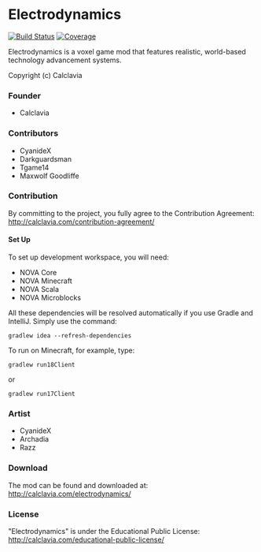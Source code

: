 Electrodynamics
======
[![Build Status](https://img.shields.io/travis/calclavia/Electrodynamics.svg?style=flat-square)](https://travis-ci.org/calclavia/Electrodynamics)
[![Coverage](https://img.shields.io/codecov/c/github/calclavia/Electrodynamics.svg?style=flat-square)](https://codecov.io/github/calclavia/Electrodynamics)

Electrodynamics is a voxel game mod that features realistic, world-based technology advancement systems.

Copyright (c) Calclavia

### Founder
* Calclavia

### Contributors
* CyanideX
* Darkguardsman
* Tgame14
* Maxwolf Goodliffe

### Contribution
By committing to the project, you fully agree to the Contribution Agreement:
http://calclavia.com/contribution-agreement/

#### Set Up
To set up development workspace, you will need:
* NOVA Core
* NOVA Minecraft
* NOVA Scala
* NOVA Microblocks

All these dependencies will be resolved automatically if you use Gradle and IntelliJ. Simply use the command:

```
gradlew idea --refresh-dependencies
```

To run on Minecraft, for example, type:

```
gradlew run18Client
```

or

```
gradlew run17Client
```

### Artist
* CyanideX
* Archadia
* Razz

### Download
The mod can be found and downloaded at: http://calclavia.com/electrodynamics/

### License
"Electrodynamics" is under the Educational Public License: http://calclavia.com/educational-public-license/
